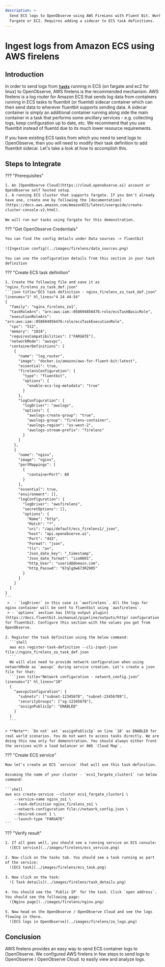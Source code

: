```yaml
---
description: >-
  Send ECS logs to OpenObserve using AWS FireLens with Fluent Bit. Works with
  Fargate or EC2. Requires adding a sidecar to ECS task definitions.
---
```

# Ingest logs from Amazon ECS using AWS firelens

## Introduction

In order to send logs from [**`tasks`**](## "An `ECS task` is a collection of on or more containers running as a single unit in ECS. If you are from a kubernetes background then an ECS task is equivalent to a pod") running in ECS (on fargate and ec2 for linux) to OpenObserve, AWS firelens is the recommended mechanism. AWS firelens is a log router for Amazon ECS that sends log data from containers running in ECS tasks to fluentbit (or fluentd) sidecar container which can then send data to wherever fluentbit supports sending data. A sidecar container is simply an additional container running along side the main container in a task that performs some ancillary services - e.g. collecting logs, keep configuration up to date, etc. We recommend that you use fluentbit instead of fluentd due to its much lower resource requirements.

If you have existing ECS tasks from which you need to send logs to OpenObserve, then you will need to modify their task definition to add fluentbit sidecar. Let's take a look at how to accomplish this.

## Steps to Integrate

??? "Prerequisites"

    1. An [OpenObserve Cloud](https://cloud.openobserve.ai) account or OpenObserve self hosted setup.
    1. A running ECS cluster that supports fargate. If you don't already have one, create one by following the [documentation](https://docs.aws.amazon.com/AmazonECS/latest/userguide/create-cluster-console-v2.html).

    We will run our tasks using fargate for this demonstration.

??? "Get OpenObserve Credentials"

    You can find the config details under Data sources -> fluentbit

    ![Ingestion config](../images/firelens/data_sources.png)

    You can use the configuration details from this section in your task definition

??? "Create ECS task definition"

    1. Create the following file and save it as "nginx_firelens_zo_task_def.json"
    ```json title="ECS task definition - nginx_firelens_zo_task_def.json" linenums="1" hl_lines="4 24 44-54"
    {
      "family": "nginx_firelens_zo1",
      "taskRoleArn": "arn:aws:iam::058694856476:role/ecsTaskBasicRole",
      "executionRoleArn": "arn:aws:iam::058694856476:role/ecsTaskExecutionRole",
      "cpu": "512",
      "memory": "1024",
      "requiresCompatibilities": ["FARGATE"],
      "networkMode": "awsvpc",
      "containerDefinitions": [
        {
          "name": "log_router",
          "image": "docker.io/amazon/aws-for-fluent-bit:latest",
          "essential": true,
          "firelensConfiguration": {
            "type": "fluentbit",
            "options": {
              "enable-ecs-log-metadata": "true"
            }
          },
          "logConfiguration": {
            "logDriver": "awslogs",
            "options": {
              "awslogs-create-group": "true",
              "awslogs-group": "firelens-container",
              "awslogs-region": "us-west-2",
              "awslogs-stream-prefix": "firelens"
            }
          }
        },
        {
          "name": "nginx",
          "image": "nginx",
          "portMappings": [
            {
              "containerPort": 80
            }
          ],
          "essential": true,
          "environment": [],
          "logConfiguration": {
            "logDriver": "awsfirelens",
            "secretOptions": [],
            "options": {
              "Name": "http",
              "Match": "*",
              "uri": "/api/default/ecs_firelens1/_json",
              "host": "api.openobserve.ai",
              "Port": "443",
              "Format": "json",
              "tls": "on",
              "Json_date_key": "_timestamp",
              "Json_date_format": "iso8601",
              "http_User": "userid@domain.com",
              "http_Passwd": "67qlgdw673R2905"
            }
          }
        }
      ]
    }
    ```
     >  - `logDriver` in this case is `awsfirelens`. All the logs for nginx container will be sent to fluentbit using `awsfirelens`.
     > - `options` section has [http output plugin](https://docs.fluentbit.io/manual/pipeline/outputs/http) configuration for fluentbit. Configure this section with the values you got from OpenObserve.

    2. Register the task definition using the below command:
      ```shell
      aws ecs register-task-definition --cli-input-json file://nginx_firelens_zo_task_def.json
      ```
      We will also need to provide network configuration when using networkMode as `awsvpc` during service creation. Let's create a json file for that:
      ```json title="Network configuration - network_config.json" linenums="1" hl_lines="10"
      {
        "awsvpcConfiguration": {
          "subnets": ["subnet-12345678", "subnet-23456789"],
          "securityGroups": ["sg-12345678"],
          "assignPublicIp": "ENABLED"
        }
      }
      ```

    > **Note**: `Do not` set `assignPublicIp` on line `10` as ENABLED for real world scenarios. You do not want to access tasks directly. We are doing this now only for demonstration. You should always either front the services with a load balancer or AWS `Cloud Map`.

??? "Create ECS service"

    Now let's create an ECS `service` that will use this task definition.

    Assuming the name of your cluster - `ecs1_fargate_cluster1` run below command:

    ```shell
    aws ecs create-service --cluster ecs1_fargate_cluster1 \
        --service-name nginx_zo1 \
        --task-definition nginx_firelens_zo1 \
        --network-configuration file://network_config.json \
        --desired-count 1 \
        --launch-type "FARGATE"
    ```

??? "Verify result"

    1. If all goes well, you should see a running service on ECS console:
      ![ECS service](../images/firelens/ecs_service.png)

    2. Now click on the tasks tab. You should see a task running as part of the service:
      ![ECS task](../images/firelens/ecs_task.png)

    3. Now click on the task:
      ![ Task details](../images/firelens/task_details.png)

    4. You should see the `Public IP` for the task. Click `open address`. You should see the following page:
      ![Nginx page](../images/firelens/nginx.png)
    
    5. Now head on the OpenObserve / OpenObserve Cloud and see the logs flowing in there.
      ![ECS logs in OpenObserve](../images/firelens/zo_logs.png)

## Conclusion

AWS firelens provides an easy way to send ECS container logs to OpenObserve. We configured AWS firelens in few steps to send logs to OpenObserve / OpenObserve Cloud. to easily view and analyze logs.
